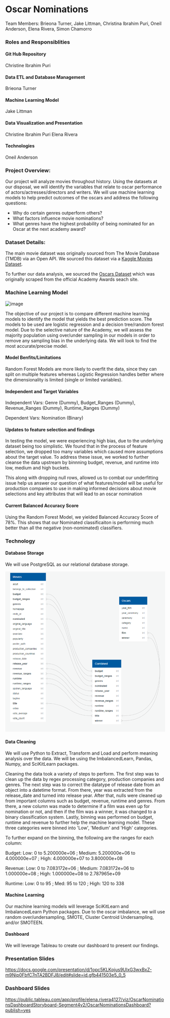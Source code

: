 
# Oscar Nominations
Team Members: Brieona Turner, Jake Littman, Christina Ibrahim Puri, Oneil Anderson, Elena Rivera, Simon Chamorro

### Roles and Responsiblities

#### Git Hub Repository
Christine Ibrahim Puri

#### Data ETL and Database Management
Brieona Turner

#### Machine Learning Model
Jake Littman

#### Data Visualization and Presentation
Christine Ibrahim Puri
Elena Rivera

#### Technologies
Oneil Anderson

### Project Overview: 
Our project will analyze movies throughout history. Using the datasets at our disposal, we will identify the variables that relate to oscar performance of actors/actresses/directors and writers. We will use machine learning models to help predict outcomes of the oscars and address the following questions:

- Why do certain genres outperform others?
- What factors influence movie nominations?
- What genres have the highest probability of being nominated for an Oscar at the next academy award?

### Dataset Details:
The main movie dataset was originally sourced from The Movie Database (TMDB) via an Open API. We sourced this dataset via a [Kaggle Movies Dataset](https://www.kaggle.com/rounakbanik/the-movies-dataset?select=movies_metadata.csv). 

To further our data analysis, we sourced the [Oscars Dataset](https://www.kaggle.com/unanimad/the-oscar-award) which was originally scraped from the official Academy Awards seach site.

### Machine Learning Model
![image](https://user-images.githubusercontent.com/85204128/138625256-77b58a78-289b-489b-b88e-c9c5167964b3.png)

The objective of our project is to compare different machine learning models to identify the model that yields the best prediction score. The models to be used are logistic regression and a decision tree/random forest model. Due to the selective nature of the Academy, we will assess the majority population using over/under sampling in our models in order to remove any sampling bias in the underlying data. We will look to find the most accurate/precise model.

#### Model Benfits/Limitations
Random Forest Models are more likely to overfit the data, since they can split on multiple features whereas Logistic Regression handles better where the dimensionality is limited (single or limited variables).


#### Independent and Target Variables
Independent Vars: Genre (Dummy), Budget_Ranges (Dummy), Revenue_Ranges (Dummy), Runtime_Ranges (Dummy)

Dependent Vars: Nomination (Binary)

#### Updates to feature selection and findings
In testing the model, we were experiencing high bias, due to the underlying dataset being too simplistic. We found that in the process of feature selection, we dropped too many variables which caused more assumptions about the target value. To address these issue, we worked to further cleanse the data upstream by binnning budget, revenue, and runtime into low, medium and high buckets. 

This along with dropping null rows, allowed us to combat our underfitting issue help us answer our question of what features/model will be useful for production companies to use in making informed decisions about movie selections and key attributes that will lead to an oscar nomination

#### Current Balanced Accuracy Score
Using the Random Forest Model, we yielded Balanced Accuracy Score of 78%. This shows that our Nominated classificaiton is performing much better than all the negative (non-nomimated) classifiers. 


### Technology

#### Database Storage
We will use PostgreSQL as our relational database storage.

![image](https://github.com/christinepuri/Group6/blob/main/Database_ERD.png)

#### Data Cleaning
We will use Python to Extract, Transform and Load and perform meaning analysis over the data. We will be using the ImbalancedLearn, Pandas, Numpy, and SciKitLearn packages.

Cleaning the data took a variety of steps to perform. The first step was to clean up the data by regex processing category, production companies and genres. The next step was to correct the datatype of release date from an object into a datetime format. From there, year was extracted from the release_date and turned into release year. After that, nulls were cleaned up from important columns such as budget, revenue, runtime and genres. From there, a new column was made to determine if a film was even up for nomination or not, and then if the film was a winner, it was changed to a binary classification system. Lastly, binning was performed on budget, runtime and revenue to further help the machine learning model. These three categories were binned into 'Low', 'Medium' and 'High' categories.

To further expand on the binning, the following are the ranges for each column:

Budget: Low: 0 to 5.200000e+06 ; Medium: 5.200000e+06  to 4.000000e+07 ; High: 4.000000e+07 to 3.800000e+08

Revenue: Low: 0 to 7.083172e+06 ; Medium: 7.083172e+06 to  1.000000e+08 ; High: 1.000000e+08 to 2.787965e+09

Runtime: Low: 0 to 95 ; Med: 95 to 120 ; High: 120 to 338


#### Machine Learning
Our machine learning models will leverage SciKitLearn and ImbalancedLearn Python packages. Due to the oscar imbalance, we will use random over/undersampling, SMOTE, Cluster Centroid Undersampling, and/or SMOTEEN.

#### Dashboard
We will leverage Tableau to create our dashboard to present our findings.

### Presentation Slides

https://docs.google.com/presentation/d/1opc5KLKpjus9UlxG3wxBxZ-m9Nip0FbfC7nTA2BDFJ8/edit#slide=id.gfb441503e5_0_5

### Dashboard Slides

https://public.tableau.com/app/profile/elena.rivera4127/viz/OscarNominationsDashboardStoryboard-Segment4v2/OscarNominationsDashboard?publish=yes


